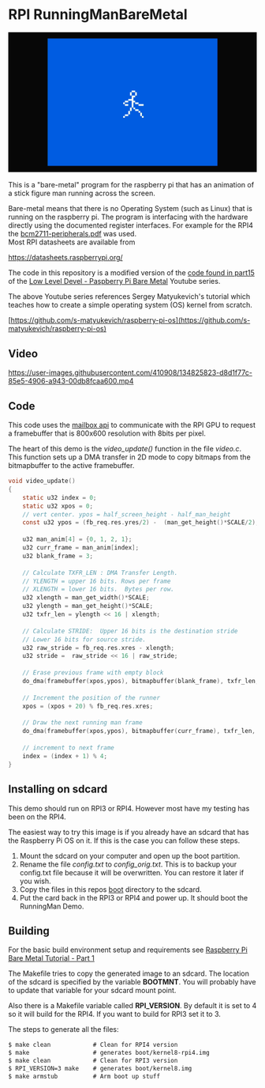 # RPI RunningManBareMetal

![RunningMan](images/RunningMan_small2.png)

This is a "bare-metal" program for the raspberry pi
that has an animation of a stick figure man running across 
the screen.

Bare-metal means that there is no Operating System (such as Linux) that
is running on the raspberry pi. The program is interfacing with the hardware
directly using the documented register interfaces. For example for the RPI4
the [bcm2711-peripherals.pdf](https://datasheets.raspberrypi.org/bcm2711/bcm2711-peripherals.pdf) was used.  
Most RPI datasheets are available from

https://datasheets.raspberrypi.org/

The code in this repository is a modified version  of the 
[code found in part15](https://github.com/rockytriton/LLD/tree/main/rpi_bm/part15) of the 
[Low Level Devel - Paspberry Pi Bare Metal](https://www.youtube.com/playlist?list=PLVxiWMqQvhg9FCteL7I0aohj1_YiUx1x8)
Youtube series.

The above Youtube series references Sergey Matyukevich's tutorial
which teaches how to create a simple operating system (OS) kernel from
scratch.

[https://github.com/s-matyukevich/raspberry-pi-os](https://github.com/s-matyukevich/raspberry-pi-os)

## Video

https://user-images.githubusercontent.com/410908/134825823-d8d1f77c-85e5-4906-a943-00db8fcaa600.mp4

## Code

This code uses the [mailbox api](https://github.com/raspberrypi/firmware/wiki) 
to communicate with the RPI GPU to request
a framebuffer that is 800x600 resolution with 8bits per pixel.  

The heart of this demo is the *video_update()* function in the file *video.c*.
This function sets up a DMA transfer in 2D mode to copy bitmaps from the
bitmapbuffer to the active framebuffer.  

```c
void video_update()
{
    static u32 index = 0;
    static u32 xpos = 0;
    // vert center. ypos = half_screen_height - half_man_height
    const u32 ypos = (fb_req.res.yres/2) -  (man_get_height()*SCALE/2);

    u32 man_anim[4] = {0, 1, 2, 1};
    u32 curr_frame = man_anim[index];
    u32 blank_frame = 3;

    // Calculate TXFR_LEN : DMA Transfer Length.
    // YLENGTH = upper 16 bits. Rows per frame
    // XLENGTH = lower 16 bits.  Bytes per row.
    u32 xlength = man_get_width()*SCALE;
    u32 ylength = man_get_height()*SCALE;
    u32 txfr_len = ylength << 16 | xlength;

    // Calculate STRIDE:  Upper 16 bits is the destination stride
    // Lower 16 bits for source stride.
    u32 raw_stride = fb_req.res.xres - xlength;
    u32 stride =  raw_stride << 16 | raw_stride; 

    // Erase previous frame with empty block
    do_dma(framebuffer(xpos,ypos), bitmapbuffer(blank_frame), txfr_len, stride);

    // Increment the position of the runner
    xpos = (xpos + 20) % fb_req.res.xres;

    // Draw the next running man frame
    do_dma(framebuffer(xpos,ypos), bitmapbuffer(curr_frame), txfr_len, stride);

    // increment to next frame
    index = (index + 1) % 4;
}
```

## Installing on sdcard

This demo should run on RPI3 or RPI4.
However most have my testing has been on the RPI4.

The easiest way to try this image is if you already
have an sdcard that has the Raspberry Pi OS on it.
If this is the case you can follow these steps.

1. Mount the sdcard on your computer and open up the boot partition.
2. Rename the file *config.txt* to *config_orig.txt*.  This is to
backup your config.txt file because it will be overwritten.
You can restore it later if you wish.
3. Copy the files in this repos [boot](boot) directory
to the sdcard.
4. Put the card back in the RPI3 or RPI4 and power up.
It should boot the RunningMan Demo.

## Building

For the basic build environment setup and requirements see
[Raspberry Pi Bare Metal Tutorial - Part 1](https://www.youtube.com/watch?v=pd9AVmcRc6U&list=PLVxiWMqQvhg9FCteL7I0aohj1_YiUx1x8)

The Makefile tries to copy the generated image to an sdcard.
The location of the sdcard is specified by the variable **BOOTMNT**.
You will probably have to update that variable for your sdcard mount point.

Also there is a Makefile variable called **RPI_VERSION**.  By default
it is set to 4 so it will build for the RPI4.  If you want to build for
RPI3 set it to 3.

The steps to generate all the files:

```
$ make clean            # Clean for RPI4 version
$ make                  # generates boot/kernel8-rpi4.img
$ make clean            # Clean for RPI3 version
$ RPI_VERSION=3 make    # generates boot/kernel8.img
$ make armstub          # Arm boot up stuff
```
